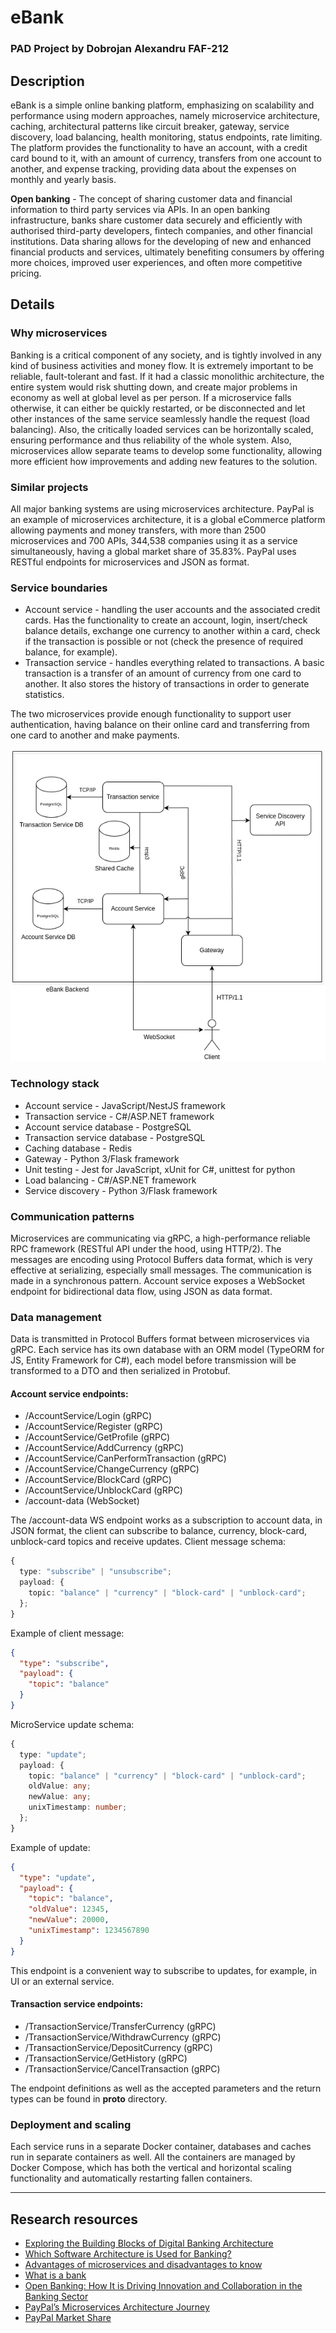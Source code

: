 # eBank
### PAD Project by Dobrojan Alexandru FAF-212


## Description
eBank is a simple online banking platform, emphasizing on scalability and performance using modern approaches, namely microservice architecture, caching, 
architectural patterns like circuit breaker, gateway, service discovery, load balancing, health monitoring, status endpoints, rate limiting.
The platform provides the functionality to have an account, with a credit card bound to it, with an amount of currency, transfers from one account to another, and
expense tracking, providing data about the expenses on monthly and yearly basis.

**Open banking** - The concept of sharing customer data and financial information to third party services via APIs. In an open banking infrastructure, banks share customer data securely and efficiently with authorised third-party developers, 
fintech companies, and other financial institutions. Data sharing allows for the developing of new and enhanced financial products and services, ultimately benefiting consumers by offering more choices, improved user experiences, and often more competitive pricing.


## Details
### Why microservices
Banking is a critical component of any society, and is tightly involved in any kind of business activities and money flow. It is extremely important to be reliable,
fault-tolerant and fast. If it had a classic monolithic architecture, the entire system would risk shutting down, and create major problems in economy as well at global level
as per person. If a microservice falls otherwise, it can either be quickly restarted, or be disconnected and let other instances of the same service seamlessly handle the request (load balancing). 
Also, the critically loaded services can be horizontally scaled, ensuring performance and thus reliability of the whole system. Also, microservices allow separate teams to
develop some functionality, allowing more efficient how improvements and adding new features to the solution.

### Similar projects 
All major banking systems are using microservices architecture. PayPal is an example of microservices architecture, it is a global eCommerce platform allowing payments and money transfers, with more than 2500 microservices and 700 APIs, 344,538 companies using 
it as a service simultaneously, having a global market share of 35.83%. PayPal uses RESTful endpoints for microservices and JSON as format.

### Service boundaries
  - Account service - handling the user accounts and the associated credit cards. Has the functionality to create an account, login, insert/check balance details, exchange one currency to another within a card,
check if the transaction is possible or not (check the presence of required balance, for example).
  - Transaction service - handles everything related to transactions. A basic transaction is a transfer of an amount of currency from one card to another. It also stores the history of transactions in order to generate
statistics.

The two microservices provide enough functionality to support user authentication, having balance on their online card and transferring from one card to another and make payments.

![System architecture](./images/pad-lab-1-services.webp)

### Technology stack
  - Account service - JavaScript/NestJS framework
  - Transaction service - C#/ASP.NET framework
  - Account service database - PostgreSQL
  - Transaction service database - PostgreSQL
  - Caching database - Redis
  - Gateway - Python 3/Flask framework
  - Unit testing - Jest for JavaScript, xUnit for C#, unittest for python
  - Load balancing - C#/ASP.NET framework
  - Service discovery - Python 3/Flask framework

### Communication patterns
Microservices are communicating via gRPC, a high-performance reliable RPC framework (RESTful API under the hood, using HTTP/2). The messages are encoding using Protocol Buffers data format, which is very effective at serializing, 
especially small messages. The communication is made in a synchronous pattern. Account service exposes a WebSocket endpoint for bidirectional data flow, using JSON as data format.

### Data management
Data is transmitted in Protocol Buffers format between microservices via gRPC. Each service has its own database with an ORM model (TypeORM for JS, Entity Framework for C#), each model before transmission will be transformed to a 
DTO and then serialized in Protobuf.

#### Account service endpoints:
  - /AccountService/Login (gRPC)
  - /AccountService/Register (gRPC)
  - /AccountService/GetProfile (gRPC)
  - /AccountService/AddCurrency (gRPC)
  - /AccountService/CanPerformTransaction (gRPC)
  - /AccountService/ChangeCurrency (gRPC)
  - /AccountService/BlockCard (gRPC)
  - /AccountService/UnblockCard (gRPC)
  - /account-data (WebSocket)

The /account-data WS endpoint works as a subscription to account data, in JSON format, the client can subscribe to balance, currency, block-card, unblock-card topics and receive updates.
Client message schema: 
```ts
{
  type: "subscribe" | "unsubscribe";
  payload: {
    topic: "balance" | "currency" | "block-card" | "unblock-card";
  };
}
```
Example of client message:
```json
{
  "type": "subscribe",
  "payload": {
    "topic": "balance"
  }
}
```

MicroService update schema: 
```ts
{
  type: "update";
  payload: {
    topic: "balance" | "currency" | "block-card" | "unblock-card";
    oldValue: any;
    newValue: any;
    unixTimestamp: number;
  };
}
```
Example of update:
```json
{
  "type": "update",
  "payload": {
    "topic": "balance",
    "oldValue": 12345,
    "newValue": 20000,
    "unixTimestamp": 1234567890
  }
}
```
This endpoint is a convenient way to subscribe to updates, for example, in UI or an external service.

#### Transaction service endpoints:
  - /TransactionService/TransferCurrency (gRPC)
  - /TransactionService/WithdrawCurrency (gRPC)
  - /TransactionService/DepositCurrency (gRPC)
  - /TransactionService/GetHistory (gRPC)
  - /TransactionService/CancelTransaction (gRPC)

The endpoint definitions as well as the accepted parameters and the return types can be found in **proto** directory.

### Deployment and scaling
Each service runs in a separate Docker container, databases and caches run in separate containers as well. All the containers are managed by Docker Compose, which has both the vertical and 
horizontal scaling functionality and automatically restarting fallen containers.

---

## Research resources
  - [Exploring the Building Blocks of Digital Banking Architecture](https://inoxoft.com/blog/10-requirements-for-building-digital-banking-architecture/)
  - [Which Software Architecture is Used for Banking?](https://medium.com/@linnea.paul.873/which-software-architecture-is-used-for-banking-5c3b251c59d0)
  - [Advantages of microservices and disadvantages to know](https://www.atlassian.com/microservices/cloud-computing/advantages-of-microservices)
  - [What is a bank](https://www.imf.org/external/pubs/ft/fandd/2012/03/basics.htm)
  - [Open Banking: How It is Driving Innovation and Collaboration in the Banking Sector](https://kindgeek.com/blog/post/open-banking-how-it-is-driving-innovation-and-collaboration-in-the-banking-sector)
  - [PayPal’s Microservices Architecture Journey](https://medium.com/@dmosyan/paypals-microservices-architecture-journey-e085452471d0)
  - [PayPal Market Share](https://6sense.com/tech/payment-management/paypal-market-share)
